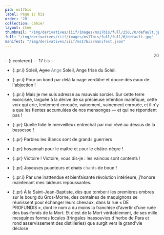 ```yaml
---
pid: ms17bis
label: Page 17 bis
order: '20'
collection: cahier
layout: item
thumbnail: "/img/derivatives/iiif/images/ms17bis/full/250,/0/default.jpg"
full: "/img/derivatives/iiif/images/ms17bis/full/full/0/default.jpg"
manifest: "/img/derivatives/iiif/ms17bis/manifest.json"
---
```


<div align="right" style='color:#677179'> 20</div> 
- {:.centered} -- 17<add style='color:#677179'> bis </add>--

- {:.pr.i} Soleil, <del style='color:#303030'>Agne</del><add style='color:#677179'> Ange </add>Soleil, Ange frisé du Soleil.
- {:.pr.i} Pour un bond par delà la nage verdâtre et douce des eaux de l'abjection !
- {:.pr.i} Mais je me suis adressé au mauvais sorcier. Sur cette terre exorcisée, larguée à la dérive de sa précieuse intention maléfique, cette voix qui crie, lentement enrouée, vainement, vainement enrouée, et il n'y a que les fientes accumulées de nos mensonges — et qui ne répondent pas !

- {:.pr} Quelle folie le merveilleux entrechat par moi rêvé au dessus de la bassesse ! 
- {:.pr} Parbleu les Blancs sont de grand<add style='color:#677179'>s</add>
 guerriers 
- {:.pr} hosannah pour le maître et <add style='color:#677179'>p</add>our le châtre-nègre ! 
- {:.pr} Victoire ! Victoire, vous dis-je : les vaincus sont contents ! 
- {:.pr} Joyeuses puanteurs et <del>chats</del><add style='color:#677179'> chants </add>de boue !

- {:.pr.i} Par une inattendue et bienfaisante révolution intérieure, j'honore maintenant mes laideurs repoussantes.

- {:.pr} À la Saint-Jean-Baptiste, dès que tombe<add style='color:#677179'>nt </add>les premières ombres sur le bourg du Gros-Morne, des centaines de maquignons se réunissent pour échanger leurs chevaux, dans la rue « DE PROFUNDIS », dont le nom a du moins la franchise d'avertir d'une ruée des bas-fonds de la Mort. Et c'est de la Mort véritablement, de ses mille mesquines formes locales (fringales inassouvies d'herbe de Para et rond asservissement des distilleries) que surgit vers la grand'vie déclose

